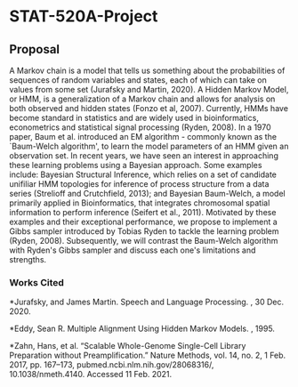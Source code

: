 # STAT-520A-Project

## Proposal

A Markov chain is a model that tells us something about the probabilities of sequences of random variables and states, each of which can take on values from some set (Jurafsky and Martin, 2020). A Hidden Markov Model, or HMM, is a generalization of a Markov chain and allows for analysis on both observed and hidden states (Fonzo et al, 2007). Currently, HMMs have become standard in statistics and are widely used in bioinformatics, econometrics and statistical signal processing (Ryden, 2008). In a 1970 paper, Baum et al. introduced an EM algorithm - commonly known as the `Baum-Welch algorithm', to learn the model parameters of an HMM given an observation set. In recent years, we have seen an interest in approaching these learning problems using a Bayesian approach. Some examples include: Bayesian Structural Inference, which relies on a set of candidate unifiliar HMM topologies for inference of process structure from a data series (Strelioff and Crutchfield, 2013); and Bayesian Baum-Welch, a model primarily applied in Bioinformatics, that integrates chromosomal spatial information to perform inference (Seifert et al., 2011). Motivated by these examples and their exceptional performance, we propose to implement a Gibbs sampler introduced by Tobias Ryden to tackle the learning problem (Ryden, 2008). Subsequently, we will contrast the Baum-Welch algorithm with Ryden's Gibbs sampler and discuss each one's limitations and strengths. 

### Works Cited

*Jurafsky, and James Martin. Speech and Language Processing. , 30 Dec. 2020.

*Eddy, Sean R. Multiple Alignment Using Hidden Markov Models. , 1995.

*Zahn, Hans, et al. “Scalable Whole-Genome Single-Cell Library Preparation without           Preamplification.” Nature Methods, vol. 14, no. 2, 1 Feb. 2017, pp. 167–173,              pubmed.ncbi.nlm.nih.gov/28068316/, 10.1038/nmeth.4140. Accessed 11 Feb. 2021.

